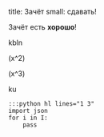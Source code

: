 title: Зачёт
small: сдавать!




Зачёт есть __хорошо__!

kbln 

\(x^2\)


\(x^3\)

ku

    :::python hl lines="1 3" 
    import json
    for i in I:
        pass